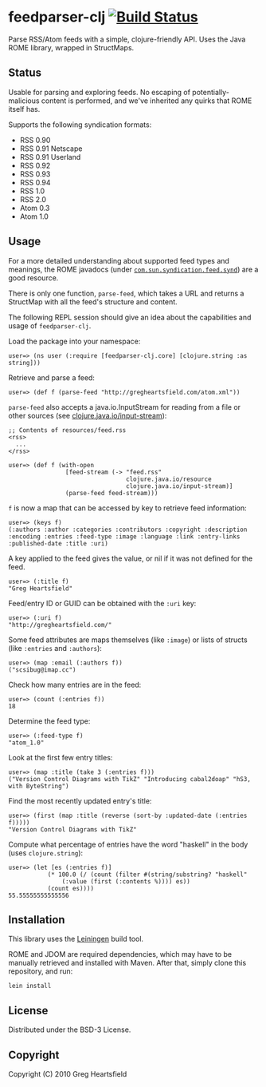 feedparser-clj [![Build Status](https://travis-ci.org/Gonzih/feedparser-clj.svg?branch=master)](https://travis-ci.org/Gonzih/feedparser-clj)
==============

Parse RSS/Atom feeds with a simple, clojure-friendly API.
Uses the Java ROME library, wrapped in StructMaps.

Status
------

Usable for parsing and exploring feeds.  No escaping of potentially-malicious content is performed, and we've inherited any quirks that ROME itself has.

Supports the following syndication formats:

* RSS 0.90
* RSS 0.91 Netscape
* RSS 0.91 Userland
* RSS 0.92
* RSS 0.93
* RSS 0.94
* RSS 1.0
* RSS 2.0
* Atom 0.3
* Atom 1.0

Usage
-----

For a more detailed understanding about supported feed types and meanings, the ROME javadocs (under [`com.sun.syndication.feed.synd`](https://rome.dev.java.net/apidocs/0_8/com/sun/syndication/feed/synd/package-summary.html)) are a good resource.

There is only one function, `parse-feed`, which takes a URL and returns a StructMap with all the feed's structure and content.

The following REPL session should give an idea about the capabilities and usage of `feedparser-clj`.

Load the package into your namespace:

    user=> (ns user (:require [feedparser-clj.core] [clojure.string :as string]))

Retrieve and parse a feed:

    user=> (def f (parse-feed "http://gregheartsfield.com/atom.xml"))

`parse-feed` also accepts a java.io.InputStream for reading from a file or other sources (see [clojure.java.io/input-stream](http://richhickey.github.com/clojure/clojure.java.io-api.html#clojure.java.io/input-stream)):

    ;; Contents of resources/feed.rss
    <rss>
      ...
    </rss>

    user=> (def f (with-open
                    [feed-stream (-> "feed.rss"
                                     clojure.java.io/resource
                                     clojure.java.io/input-stream)]
                    (parse-feed feed-stream)))

`f` is now a map that can be accessed by key to retrieve feed information:

    user=> (keys f)
    (:authors :author :categories :contributors :copyright :description :encoding :entries :feed-type :image :language :link :entry-links :published-date :title :uri)

A key applied to the feed gives the value, or nil if it was not defined for the feed.

    user=> (:title f)
    "Greg Heartsfield"

Feed/entry ID or GUID can be obtained with the `:uri` key:

    user=> (:uri f)
    "http://gregheartsfield.com/"

Some feed attributes are maps themselves (like `:image`) or lists of structs (like `:entries` and `:authors`):

    user=> (map :email (:authors f))
    ("scsibug@imap.cc")

Check how many entries are in the feed:

    user=> (count (:entries f))
    18

Determine the feed type:

    user=> (:feed-type f)
    "atom_1.0"

Look at the first few entry titles:

    user=> (map :title (take 3 (:entries f)))
    ("Version Control Diagrams with TikZ" "Introducing cabal2doap" "hS3, with ByteString")

Find the most recently updated entry's title:

    user=> (first (map :title (reverse (sort-by :updated-date (:entries f)))))
    "Version Control Diagrams with TikZ"

Compute what percentage of entries have the word "haskell" in the body (uses `clojure.string`):

    user=> (let [es (:entries f)]
               (* 100.0 (/ (count (filter #(string/substring? "haskell"
                   (:value (first (:contents %)))) es))
               (count es))))
    55.55555555555556

Installation
------------

This library uses the [Leiningen](http://github.com/technomancy/leiningen#readme) build tool.

ROME and JDOM are required dependencies, which may have to be manually retrieved and installed with Maven.  After that, simply clone this repository, and run:

    lein install

License
-------

Distributed under the BSD-3 License.

Copyright
---------

Copyright (C) 2010 Greg Heartsfield
